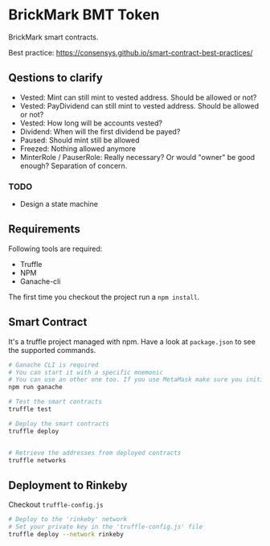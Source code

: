 # BrickMark BMT Token

BrickMark smart contracts.

Best practice: https://consensys.github.io/smart-contract-best-practices/

## Qestions to clarify

- Vested: Mint can still mint to vested address. Should be allowed or not?
- Vested: PayDividend can still mint to vested address. Should be allowed or not?
- Vested: How long will be accounts vested?
- Dividend: When will the first dividend be payed?
- Paused: Should mint still be allowed
- Freezed: Nothing allowed anymore
- MinterRole / PauserRole: Really necessary? Or would "owner" be good enough? Separation of concern.

### TODO
- Design a state machine

## Requirements

Following tools are required:

- Truffle
- NPM
- Ganache-cli

The first time you checkout the project run a `npm install`.

## Smart Contract

It's a truffle project managed with npm. Have a look at `package.json` to see the supported commands.

```bash
# Ganache CLI is required
# You can start it with a specific mnemonic
# You can use an other one too. If you use MetaMask make sure you initialize MM with the same Mnemonic
npm run ganache

# Test the smart contracts
truffle test

# Deploy the smart contracts
truffle deploy


# Retrieve the addresses from deployed contracts
truffle networks
```

## Deployment to Rinkeby

Checkout `truffle-config.js`

```bash
# Deploy to the 'rinkeby' network
# Set your private key in the 'truffle-config.js' file
truffle deploy --network rinkeby
```